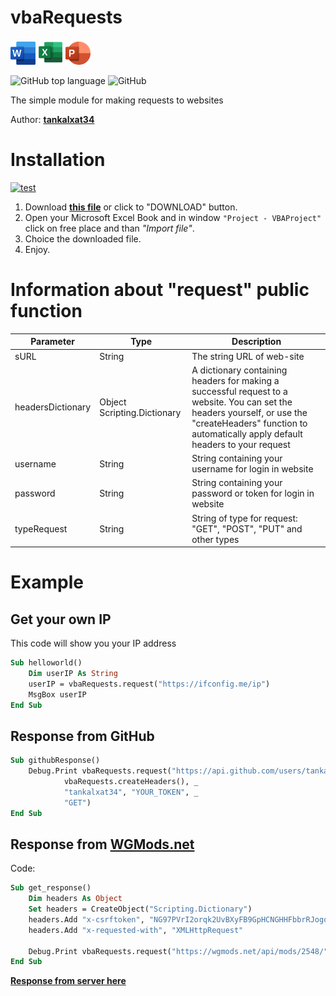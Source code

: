 # vbaRequests
<img src="https://raw.githubusercontent.com/tankalxat34/vba-ip-validation/readme_content/icon_word.svg" width="40px"/> <img src="https://raw.githubusercontent.com/tankalxat34/vba-ip-validation/readme_content/icon_excel.svg" width="40px"/> <img src="https://raw.githubusercontent.com/tankalxat34/vba-ip-validation/readme_content/icon_powerpoint.svg" width="40px"/>

![GitHub top language](https://img.shields.io/github/languages/top/tankalxat34/vbaRequests)
![GitHub](https://img.shields.io/github/license/tankalxat34/vbaRequests?logo=github&logoColor=white)

The simple module for making requests to websites

Author: **[tankalxat34](https://github.com/tankalxat34)**

# Installation
[![test](https://img.shields.io/badge/-download-brightgreen?style=for-the-badge)](https://github.com/tankalxat34/vbaRequests/raw/main/vbaRequests.bas)

1. Download **[this file](https://github.com/tankalxat34/vbaRequests/raw/main/vbaRequests.bas)** or click to "DOWNLOAD" button.
2. Open your Microsoft Excel Book and in window `"Project - VBAProject"` click on free place and than *"Import file"*.
3. Choice the downloaded file.
4. Enjoy.

# Information about "request" public function

|     Parameter     |            Type             |                                  Description                                  |
|-------------------|-----------------------------|-------------------------------------------------------------------------------|
| sURL              | String                      | The string URL of web-site                                                    |
| headersDictionary | Object Scripting.Dictionary | A dictionary containing headers for making a successful request to a website. You can set the headers yourself, or use the "createHeaders" function to automatically apply default headers to your request                                             |
| username          | String                      | String containing your username for login in website                          |
| password          | String                      | String containing your password or token for login in website                 |
| typeRequest       | String                      | String of type for request: "GET", "POST", "PUT" and other types              |

# Example
## Get your own IP
This code will show you your IP address
```vb
Sub helloworld()
    Dim userIP As String
    userIP = vbaRequests.request("https://ifconfig.me/ip")
    MsgBox userIP
End Sub
```

## Response from GitHub
```vb
Sub githubResponse()
    Debug.Print vbaRequests.request("https://api.github.com/users/tankalxat34", _
            vbaRequests.createHeaders(), _
            "tankalxat34", "YOUR_TOKEN", _
            "GET")
End Sub
```

## Response from [WGMods.net](https://wgmods.net)
Code:
```vb
Sub get_response()
    Dim headers As Object
    Set headers = CreateObject("Scripting.Dictionary")
    headers.Add "x-csrftoken", "NG97PVrI2orqk2UvBXyFB9GpHCNGHHFbbrRJogqbwFCEgTNoLsD383orPnQrq4wb"
    headers.Add "x-requested-with", "XMLHttpRequest"

    Debug.Print vbaRequests.request("https://wgmods.net/api/mods/2548/", vbaRequests.createHeaders(headers))
End Sub
```

**[Response from server here](https://github.com/tankalxat34/vbaRequests/blob/examples/wgmods_response.json)**

